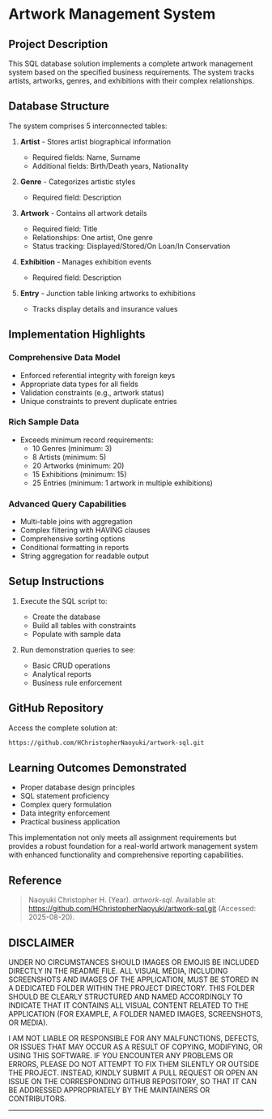 # Artwork Management System

## Project Description
This SQL database solution implements a complete artwork management system based on the specified business requirements. 
The system tracks artists, artworks, genres, and exhibitions with their complex relationships.

## Database Structure
The system comprises 5 interconnected tables:

1. **Artist** - Stores artist biographical information
   - Required fields: Name, Surname
   - Additional fields: Birth/Death years, Nationality

2. **Genre** - Categorizes artistic styles
   - Required field: Description

3. **Artwork** - Contains all artwork details
   - Required field: Title
   - Relationships: One artist, One genre
   - Status tracking: Displayed/Stored/On Loan/In Conservation

4. **Exhibition** - Manages exhibition events
   - Required field: Description

5. **Entry** - Junction table linking artworks to exhibitions
   - Tracks display details and insurance values

## Implementation Highlights

### Comprehensive Data Model
- Enforced referential integrity with foreign keys
- Appropriate data types for all fields
- Validation constraints (e.g., artwork status)
- Unique constraints to prevent duplicate entries

### Rich Sample Data
- Exceeds minimum record requirements:
  - 10 Genres (minimum: 3)
  - 8 Artists (minimum: 5)
  - 20 Artworks (minimum: 20)
  - 15 Exhibitions (minimum: 15)
  - 25 Entries (minimum: 1 artwork in multiple exhibitions)

### Advanced Query Capabilities
- Multi-table joins with aggregation
- Complex filtering with HAVING clauses
- Comprehensive sorting options
- Conditional formatting in reports
- String aggregation for readable output

## Setup Instructions

1. Execute the SQL script to:
   - Create the database
   - Build all tables with constraints
   - Populate with sample data

2. Run demonstration queries to see:
   - Basic CRUD operations
   - Analytical reports
   - Business rule enforcement

## GitHub Repository
Access the complete solution at:  
```bash
https://github.com/HChristopherNaoyuki/artwork-sql.git
```

## Learning Outcomes Demonstrated
- Proper database design principles
- SQL statement proficiency
- Complex query formulation
- Data integrity enforcement
- Practical business application

This implementation not only meets all assignment requirements but provides a robust 
foundation for a real-world artwork management system with enhanced functionality and comprehensive reporting capabilities.

## Reference

> Naoyuki Christopher H. (Year). *artwork-sql*. Available at: https://github.com/HChristopherNaoyuki/artwork-sql.git (Accessed: 2025-08-20).

## DISCLAIMER

UNDER NO CIRCUMSTANCES SHOULD IMAGES OR EMOJIS BE INCLUDED DIRECTLY 
IN THE README FILE. ALL VISUAL MEDIA, INCLUDING SCREENSHOTS AND IMAGES 
OF THE APPLICATION, MUST BE STORED IN A DEDICATED FOLDER WITHIN THE 
PROJECT DIRECTORY. THIS FOLDER SHOULD BE CLEARLY STRUCTURED AND NAMED 
ACCORDINGLY TO INDICATE THAT IT CONTAINS ALL VISUAL CONTENT RELATED TO 
THE APPLICATION (FOR EXAMPLE, A FOLDER NAMED IMAGES, SCREENSHOTS, OR MEDIA).

I AM NOT LIABLE OR RESPONSIBLE FOR ANY MALFUNCTIONS, DEFECTS, OR ISSUES 
THAT MAY OCCUR AS A RESULT OF COPYING, MODIFYING, OR USING THIS SOFTWARE. 
IF YOU ENCOUNTER ANY PROBLEMS OR ERRORS, PLEASE DO NOT ATTEMPT TO FIX THEM 
SILENTLY OR OUTSIDE THE PROJECT. INSTEAD, KINDLY SUBMIT A PULL REQUEST 
OR OPEN AN ISSUE ON THE CORRESPONDING GITHUB REPOSITORY, SO THAT IT CAN 
BE ADDRESSED APPROPRIATELY BY THE MAINTAINERS OR CONTRIBUTORS.

---
